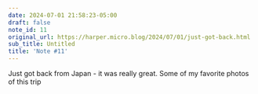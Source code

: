 ```yaml
---
date: 2024-07-01 21:58:23-05:00
draft: false
note_id: 11
original_url: https://harper.micro.blog/2024/07/01/just-got-back.html
sub_title: Untitled
title: 'Note #11'
---
```


Just got back from Japan - it was really great. Some of my favorite photos of this trip